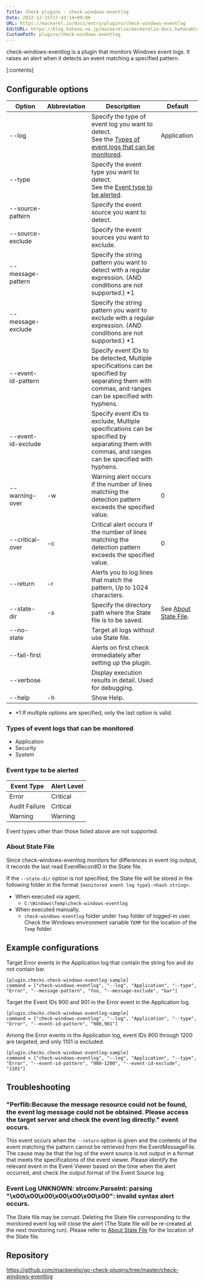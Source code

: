 ```yaml
---
Title: Check plugins - check-windows-eventlog
Date: 2022-12-15T17:43:14+09:00
URL: https://mackerel.io/docs/entry/plugins/check-windows-eventlog
EditURL: https://blog.hatena.ne.jp/mackerelio/mackerelio-docs.hatenablog.mackerel.io/atom/entry/4207112889945338246
CustomPath: plugins/check-windows-eventlog
---
```


check-windows-eventlog is a plugin that monitors Windows event logs. It raises an alert when it detects an event matching a specified pattern.

[:contents]

<h2 id="options">Configurable options</h2>

| Option | Abbreviation | Description | Default |
| --- | --- | --- | --- |
| --log | | Specify the type of event log you want to detect.<br>See the [Types of event logs that can be monitored](#log-type). | Application |
| --type | | Specify the event type you want to detect.<br>See the [Event type to be alerted](#event-type). |  |
| --source-pattern | | Specify the event source you want to detect. |  |
| --source-exclude | | Specify the event sources you want to exclude. |  |
| --message-pattern | | Specify the string pattern you want to detect with a regular expression. (AND conditions are not supported.) *1 |  |
| --message-exclude | | Specify the string pattern you want to exclude with a regular expression. (AND conditions are not supported.) *1 |  |
| --event-id-pattern | | Specify event IDs to be detected, Multiple specifications can be specified by separating them with commas, and ranges can be specified with hyphens. |  |
| --event-id-exclude | | Specify event IDs to exclude, Multiple specifications can be specified by separating them with commas, and ranges can be specified with hyphens. |  |
| --warning-over | -w | Warning alert occurs if the number of lines matching the detection pattern exceeds the specified value. | 0 |
| --critical-over | -c | Critical alert occurs if the number of lines matching the detection pattern exceeds the specified value. | 0 |
| --return | -r | Alerts you to log lines that match the pattern, Up to 1024 characters. |  |
| --state-dir | -s | Specify the directory path where the State file is to be saved. | See [About State File](#state-file). |
| --no-state | | Target all logs without use State file. |  |
| --fail-first | | Alerts on first check immediately after setting up the plugin. |  |
| --verbose | | Display execution results in detail. Used for debugging. |  |
| --help | -h | Show Help. |  |

- *1 If multiple options are specified, only the last option is valid.

<h3 id="log-type">Types of event logs that can be monitored</h3>

- Application
- Security
- System

<h3 id="event-type">Event type to be alerted</h3>

| Event Type | Alert Level |
|---|---|
| Error | Critical |
| Audit Failure | Critical |
| Warning | Warning |

Event types other than those listed above are not supported.

<h3 id="state-file">About State File</h3>

Since check-windows-eventlog monitors for differences in event log output, it records the last read EventRecordID in the State file.

If the `--state-dir` option is not specified, the State file will be stored in the following folder in the format `{monitored event log type}-<hash string>`.

- When executed via agent.
  - `C:\Windows\Temp\check-windows-eventlog`
- When executed manually.
  - `check-windows-eventlog` folder under `Temp` folder of logged-in user. Check the Windows environment variable `TEMP` for the location of the `Temp` folder.

<h2 id="config">Example configurations</h2>

Target Error events in the Application log that contain the string foo and do not contain bar.

```
[plugin.checks.check-windows-eventlog-sample]
command = ["check-windows-eventlog", "--log", "Application", "--type", "Error", "--message-pattern", "foo, "--message-exclude", "bar"]
```

Target the Event IDs 900 and 901 in the Error event in the Application log.

```
[plugin.checks.check-windows-eventlog-sample]
command = ["check-windows-eventlog", "--log", "Application", "--type", "Error", "--event-id-pattern", "900,901"]
```

Among the Error events in the Application log, event IDs 900 through 1200 are targeted, and only 1101 is excluded.

```
[plugin.checks.check-windows-eventlog-sample]
command = ["check-windows-eventlog", "--log", "Application", "--type", "Error", "--event-id-pattern", "900-1200", "--event-id-exclude", "1101"]
```

<h2 id="troubleshoot">Troubleshooting</h2>

### "Perflib:Because the message resource could not be found, the event log message could not be obtained. Please access the target server and check the event log directly." event occurs.

This event occurs when the `--return` option is given and the contents of the event matching the pattern cannot be retrieved from the EventMessageFile. The cause may be that the log of the event source is not output in a format that meets the specifications of the event viewer. Please identify the relevant event in the Event Viewer based on the time when the alert occurred, and check the output format of the Event Source log.

### Event Log UNKNOWN: strconv.ParseInt: parsing "\x00\x00\x00\x00\x00\x00\x00": invalid syntax alert occurs.

The State file may be corrupt. Deleting the State file corresponding to the monitored event log will close the alert (The State file will be re-created at the next monitoring run). Please refer to [About State File](#state-file) for the location of the State file.

<h2 id="repository">Repository</h2>

https://github.com/mackerelio/go-check-plugins/tree/master/check-windows-eventlog
